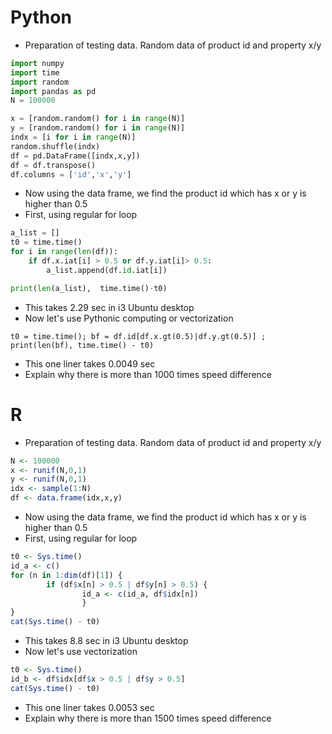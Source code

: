 # Python
- Preparation of testing data. Random data of product id and property x/y
```python
import numpy
import time
import random
import pandas as pd
N = 100000

x = [random.random() for i in range(N)]
y = [random.random() for i in range(N)]
indx = [i for i in range(N)]
random.shuffle(indx)
df = pd.DataFrame([indx,x,y])
df = df.transpose()
df.columns = ['id','x','y']
```
- Now using the data frame, we find the product id which has x or y is higher than 0.5
- First, using regular for loop
```python
a_list = []
t0 = time.time()
for i in range(len(df)):
    if df.x.iat[i] > 0.5 or df.y.iat[i]> 0.5:
        a_list.append(df.id.iat[i])

print(len(a_list),  time.time()-t0)
```
  - This takes 2.29 sec in i3 Ubuntu desktop
- Now let's use Pythonic computing or vectorization
```
t0 = time.time(); bf = df.id[df.x.gt(0.5)|df.y.gt(0.5)] ; print(len(bf), time.time() - t0)
```
  - This one liner takes 0.0049 sec
- Explain why there is more than 1000 times speed difference

# R
- Preparation of testing data. Random data of product id and property x/y
```R
N <- 100000
x <- runif(N,0,1)
y <- runif(N,0,1)
idx <- sample(1:N)
df <- data.frame(idx,x,y)
```
- Now using the data frame, we find the product id which has x or y is higher than 0.5
- First, using regular for loop
```R
t0 <- Sys.time()
id_a <- c()
for (n in 1:dim(df)[1]) {
        if (df$x[n] > 0.5 | df$y[n] > 0.5) {
                id_a <- c(id_a, df$idx[n])
                }
}
cat(Sys.time() - t0)
```
  - This takes 8.8 sec in i3 Ubuntu desktop
- Now let's use vectorization
```R
t0 <- Sys.time()
id_b <- df$idx[df$x > 0.5 | df$y > 0.5]
cat(Sys.time() - t0)
```
  - This one liner takes 0.0053 sec
- Explain why there is more than 1500 times speed difference
